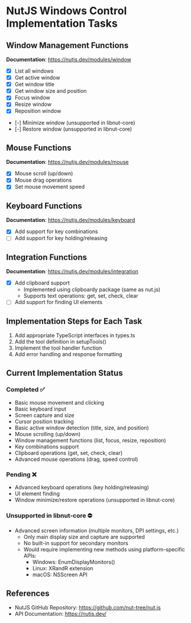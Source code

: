 # NutJS Windows Control Implementation Tasks

## Window Management Functions
**Documentation**: https://nutjs.dev/modules/window
- [x] List all windows
- [x] Get active window
- [x] Get window title
- [x] Get window size and position
- [x] Focus window
- [x] Resize window
- [x] Reposition window
- [-] Minimize window (unsupported in libnut-core)
- [-] Restore window (unsupported in libnut-core)

## Mouse Functions
**Documentation**: https://nutjs.dev/modules/mouse
- [x] Mouse scroll (up/down)
- [x] Mouse drag operations
- [x] Set mouse movement speed

## Keyboard Functions
**Documentation**: https://nutjs.dev/modules/keyboard
- [x] Add support for key combinations
- [ ] Add support for key holding/releasing

## Integration Functions
**Documentation**: https://nutjs.dev/modules/integration
- [x] Add clipboard support
  - Implemented using clipboardy package (same as nut.js)
  - Supports text operations: get, set, check, clear
- [ ] Add support for finding UI elements

## Implementation Steps for Each Task
1. Add appropriate TypeScript interfaces in types.ts
2. Add the tool definition in setupTools()
3. Implement the tool handler function
4. Add error handling and response formatting

## Current Implementation Status
### Completed ✅
- Basic mouse movement and clicking
- Basic keyboard input
- Screen capture and size
- Cursor position tracking
- Basic active window detection (title, size, and position)
- Mouse scrolling (up/down)
- Window management functions (list, focus, resize, reposition)
- Key combinations support
- Clipboard operations (get, set, check, clear)
- Advanced mouse operations (drag, speed control)

### Pending ❌
- Advanced keyboard operations (key holding/releasing)
- UI element finding
- Window minimize/restore operations (unsupported in libnut-core)

### Unsupported in libnut-core ⛔
- Advanced screen information (multiple monitors, DPI settings, etc.)
  - Only main display size and capture are supported
  - No built-in support for secondary monitors
  - Would require implementing new methods using platform-specific APIs:
    - Windows: EnumDisplayMonitors()
    - Linux: XRandR extension
    - macOS: NSScreen API

## References
- NutJS GitHub Repository: https://github.com/nut-tree/nut.js
- API Documentation: https://nutjs.dev/
